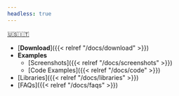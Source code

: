 ```yaml
---
headless: true
---
```

[🇺🇸](/)[🇮🇹](/it/)<!--🇬🇷-->
- [**Download**]({{< relref "/docs/download" >}})
- **Examples**
  - [Screenshots]({{< relref "/docs/screenshots" >}})
  - [Code Examples]({{< relref "/docs/code" >}})
- [Libraries]({{< relref "/docs/libraries" >}})
- [FAQs]({{< relref "/docs/faqs" >}})
